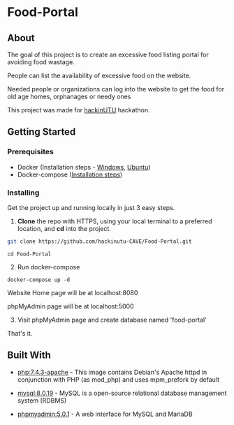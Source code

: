 # Food-Portal

## About
The goal of this project is to create an excessive food listing portal for avoiding food wastage.

People can list the availability of excessive food on the website.

Needed people or organizations can log into the website to get the food for old age homes, orphanages or needy ones

This project was made for [hackinUTU](https://www.hackinutu.com/) hackathon.

## Getting Started

### Prerequisites
* Docker (Installation steps - [Windows](https://docs.docker.com/docker-for-windows/install/), [Ubuntu](https://docs.docker.com/engine/install/ubuntu/))
* Docker-compose ([Installation steps](https://docs.docker.com/compose/install/))

### Installing

Get the project up and running locally in just 3 easy steps.

1. **Clone** the repo with HTTPS, using your local terminal to a preferred location, and **cd** into the project.

```bash
git clone https://github.com/hackinutu-CAVE/Food-Portal.git
```
```
cd Food-Portal
```

2. Run docker-compose
```
docker-compose up -d
```

Website Home page will be at localhost:8080

phpMyAdmin page will be at localhost:5000


3. Visit phpMyAdmin page and create database named 'food-portal'

That's it.

## Built With

* [php:7.4.3-apache](https://hub.docker.com/layers/php/library/php/7.4.3-apache/images/sha256-604c8dd36d734deb93193d79daa09ae0bd3ca05ea51deb909ffb218e34fa5cd5?context=explore) - This image contains Debian's Apache httpd in conjunction with PHP (as mod_php) and uses mpm_prefork by default

* [mysql:8.0.19](https://hub.docker.com/layers/mysql/library/mysql/8.0.19/images/sha256-09de7b17af0c17d397e6b69ff841756b80074aed00c1e91d7bc0f3caa5512113?context=explore) - MySQL is a open-source relational database management system (RDBMS)

* [phpmyadmin:5.0.1](https://hub.docker.com/_/phpmyadmin?tab=description) - A web interface for MySQL and MariaDB
